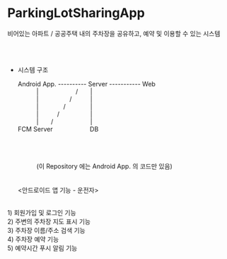 # ParkingLotSharingApp

비어있는 아파트 / 공공주택 내의 주차장을 공유하고, 예약 및 이용할 수 있는 시스템


<br><br>
* 시스템 구조

    Android App.  ---------- Server  ----------- Web<br>
&emsp;&emsp;&emsp;|&emsp;&emsp;&emsp;&emsp;&emsp;&emsp;/&emsp;&emsp;|<br> 
&emsp;&emsp;&emsp;|&emsp;&emsp;&emsp;&emsp;&emsp;/&emsp;&emsp;&emsp;|<br> 
&emsp;&emsp;&emsp;|&emsp;&emsp;&emsp;&emsp;/&emsp;&emsp;&emsp;&emsp;|<br> 
&emsp;&emsp;&emsp;|&emsp;&emsp;&emsp;/&emsp;&emsp;&emsp;&emsp;&emsp;|<br> 
&emsp;&emsp;&emsp;|&emsp;&emsp;/&emsp;&emsp;&emsp;&emsp;&emsp;&emsp;|<br> 
    FCM Server&emsp;&emsp;&emsp;&emsp;&emsp;&emsp;DB
    
    <br><br><br>
&emsp;&emsp;&emsp;(이 Repository 에는 Android App. 의 코드만 있음)
<br><br><br>
<안드로이드 앱 기능 - 운전자>
<br>
1) 회원가입 및 로그인 기능<br>
2) 주변의 주차장 지도 표시 기능<br>
3) 주차장 이름/주소 검색 기능<br>
4) 주차장 예약 기능<br>
5) 예약시간 푸시 알림 기능<br>

